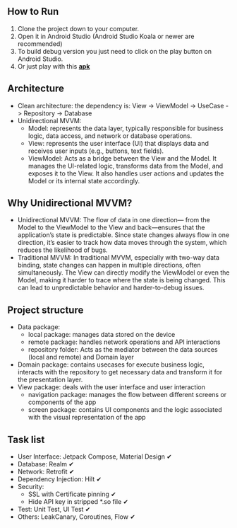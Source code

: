 ## How to Run
1. Clone the project down to your computer.
2. Open it in Android Studio (Android Studio Koala or newer are recommended)
3. To build debug version you just need to click on the play button on Android Studio.
4. Or just play with this [**apk**](https://github.com/lichle/Weather/blob/main/docs)


## Architecture
- Clean architecture: the dependency is: View -> ViewModel -> UseCase -> Repository -> Database
- Unidirectional MVVM:
	- Model: represents the data layer, typically responsible for business logic, data access, and network or database operations.
	- View: represents the user interface (UI) that displays data and receives user inputs (e.g., buttons, text fields).
	- ViewModel: Acts as a bridge between the View and the Model. It manages the UI-related logic, transforms data from the Model, and exposes it to the View. It also handles user actions and updates the Model or its internal state accordingly.

## Why Unidirectional MVVM?
- Unidirectional MVVM: The flow of data in one direction— from the Model to the ViewModel to the View and back—ensures that the application’s state is predictable. Since state changes always flow in one direction, it’s easier to track how data moves through the system, which reduces the likelihood of bugs.
- Traditional MVVM: In traditional MVVM, especially with two-way data binding, state changes can happen in multiple directions, often simultaneously. The View can directly modify the ViewModel or even the Model, making it harder to trace where the state is being changed. This can lead to unpredictable behavior and harder-to-debug issues.


## Project structure
- Data package: 
	- local package: manages data stored on the device
	- remote package: handles network operations and API interactions
	- repository folder: Acts as the mediator between the data sources (local and remote) and Domain layer
- Domain package: contains usecases for execute business logic, interacts with the repository to get necessary data and transform it for the presentation layer.
- View package: deals with the user interface and user interaction
	- navigation package: manages the flow between different screens or components of the app
	- screen package: contains UI components and the logic associated with the visual representation of the app


## Task list
- User Interface: Jetpack Compose, Material Design ✔
- Database: Realm ✔
- Network: Retrofit ✔
- Dependency Injection: Hilt ✔
- Security: 
	- SSL with Certificate pinning ✔
	- Hide API key in stripped *.so file ✔
- Test: Unit Test, UI Test ✔
- Others: LeakCanary, Coroutines, Flow ✔
 
